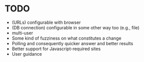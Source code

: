 TODO
====

* (URLs) configurable with browser
* (DB connection) configurable in some other way too (e.g., file)
* multi-user
* Some kind of fuzziness on what constitutes a change
* Polling and consequently quicker answer and better results
* Better support for Javascript-required sites
* User guidance
